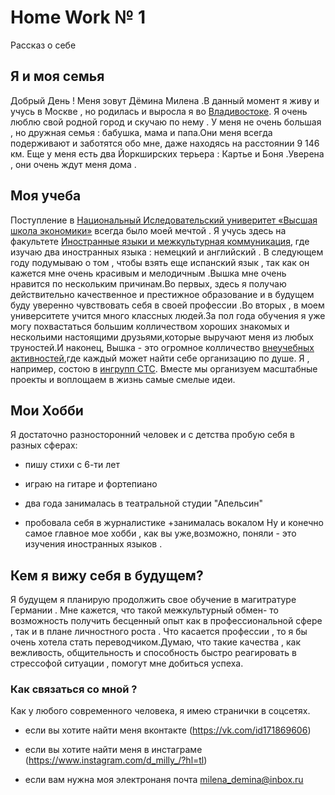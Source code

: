 # Home Work № 1
Рассказ о себе
## **Я и моя семья**
Добрый День ! Меня зовут Дёмина Милена .В данный момент я живу и учусь в Москве , но родилась и выросла я во [Владивостоке](https://ru.wikipedia.org/wiki/%D0%92%D0%BB%D0%B0%D0%B4%D0%B8%D0%B2%D0%BE%D1%81%D1%82%D0%BE%D0%BA). Я очень люблю свой родной город и скучаю по нему . У меня не очень большая , но дружная семья : бабушка, мама и папа.Они меня всегда подерживают и заботятся обо мне, даже находясь на расстоянии 9 146 км. Еще у меня есть два Йоркширских терьера : Картье и Боня .Уверена , они очень ждут меня дома .
## **Моя учеба** 
Поступление в [Национальный Иследовательский универитет «Высшая школа экономики»](https://www.hse.ru/) всегда было моей мечтой . Я учусь здесь на факультете [Иностранные языки и межкультурная коммуникация]( https://www.hse.ru/ba/lang/), где изучаю два иностранных языка : немецкий и английский . В следующем году подумываю о том , чтобы взять еще испанский язык , так как он кажется мне очень красивым и мелодичным .Вышка мне очень нравится по нескольким причинам.Во первых, здесь я получаю действительно качественное и престижное образование и в будущем буду уверенно чувствовать себя в своей профессии .Во вторых , в  моем университете учится много классных людей.За пол года обучения я уже могу похвастаться большим колличеством хороших знакомых и нескольими настоящими друзьями,которые выручают меня из любых труностей.И наконец, Вышка - это огромное колличество [внеучебных активностей](https://www.hse.ru/ba/journ/news/157874341.html),где каждый может найти себе организацию по душе. Я , например, состою в [ингрупп СТС](http://ingroupctc.ru/). Вместе мы организуем масштабные проекты и воплощаем в жизнь самые смелые идеи. 
## **Мои Хобби**
Я достаточно разносторонний человек и с детства пробую себя в разных сферах: 
+ пишу стихи с 6-ти лет
- играю на гитаре и фортепиано 
+ два года занималась в театральной студии "Апельсин"
- пробовала себя в журналистике
+занималась вокалом
Ну и конечно самое главное мое хобби , как вы уже,возможно, поняли - это изучения иностранных языков .
## **Кем я вижу себя в будущем?**
Я будущем я планирую продолжить свое обучение в магитратуре Германии . Мне кажется, что такой межкультурный обмен- то возможность получить бесценный опыт как в профессиональной сфере , так и в плане личностного роста . Что касается профессии , то я бы очень хотела стать переводчиком.Думаю, что такие качества , как вежливость, общительность и способность быстро реагировать в стрессофой ситуации , помогут мне добиться успеха.
### **Как связаться со мной ?**
Как у любого современного человека, я имею странички в соцсетях.
  - если вы хотите найти меня вконтакте (https://vk.com/id171869606)
  * если вы хотите найти меня в инстаграме (https://www.instagram.com/d_milly_/?hl=tl)
  - если вам нужна моя электронаня почта milena_demina@inbox.ru
  
